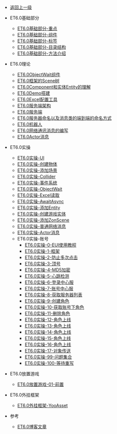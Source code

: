 
- [返回上一级](</md/ET6.0/_sidebar.md>)

<!-- - [ET6.0实操-UI](/md/ET6.0/ET6.0实操/_sidebar.md) -->
- ET6.0基础部分
  
  - [ET6.0基础部分-重点](/md/ET6.0/ET6.0基础部分/Child/ET6.0基础部分-重点.md)
  - [ET6.0基础部分-组件](/md/ET6.0/ET6.0基础部分/Child/ET6.0基础部分-组件.md)
  - [ET6.0基础部分-标签](/md/ET6.0/ET6.0基础部分/Child/ET6.0基础部分-标签.md)
  - [ET6.0基础部分-目录结构](/md/ET6.0/ET6.0基础部分/Child/ET6.0基础部分-目录结构.md)
  - [ET6.0基础部分-方法介绍](/md/ET6.0/ET6.0基础部分/Child/ET6.0基础部分-方法介绍.md)
  
- ET6.0理论

  - [ET6.0ObjectWait组件](/md/ET6.0/ET6.0理论/Child/ET6.0ObjectWait组件.md)
  - [ET6.0框架的Scene树](/md/ET6.0/ET6.0理论/Child/ET6.0框架的Scene树.md)
  - [ET6.0Component和实体Entity的理解](/md/ET6.0/ET6.0理论/Child/ET6.0Component和实体Entity的理解.md)
  - [ET6.0Demo搭建](/md/ET6.0/ET6.0理论/Child/ET6.0Demo搭建.md)
  - [ET6.0Excel配置工具](/md/ET6.0/ET6.0理论/Child/ET6.0Excel配置工具.md)
  - [ET6.0服务端架构](/md/ET6.0/ET6.0理论/Child/ET6.0服务端架构.md)
  - [ET6.0服务端](/md/ET6.0/ET6.0理论/Child/ET6.0服务端.md)
  - [ET6.0服务器命名以及消息类的端到端的命名方式](/md/ET6.0/ET6.0理论/Child/ET6.0服务器命名以及消息类的端到端的命名方式.md)
  - [ET6.0机器人](/md/ET6.0/ET6.0理论/Child/ET6.0机器人.md)
  - [ET6.0网络通讯消息的编写](/md/ET6.0/ET6.0理论/Child/ET6.0网络通讯消息的编写.md)
  - [ET6.0Actor消息](/md/ET6.0/ET6.0理论/Child/ET6.0Actor消息.md)
  
- ET6.0实操

  - [ET6.0实操-UI](/md/ET6.0/ET6.0实操/Child/ET6.0实操-UI.md)
  - [ET6.0实操-创建物体](/md/ET6.0/ET6.0实操/Child/ET6.0实操-创建物体.md)
  - [ET6.0实操-添加场景](/md/ET6.0/ET6.0实操/Child/ET6.0实操-添加场景.md)
  - [ET6.0实操-Collider](/md/ET6.0/ET6.0实操/Child/ET6.0实操-Collider.md)
  - [ET6.0实操-事件系统](/md/ET6.0/ET6.0实操/Child/ET6.0实操-事件系统.md)
  - [ET6.0实操-ObjectWait](/md/ET6.0/ET6.0实操/Child/ET6.0实操-ObjectWait.md)
  - [ET6.0实操-Excel读取](/md/ET6.0/ET6.0实操/Child/ET6.0实操-Excel读取.md)
  - [ET6.0实操-AwaitAsync](/md/ET6.0/ET6.0实操/Child/ET6.0实操-AwaitAsync.md)
  - [ET6.0实操-添加Entity](/md/ET6.0/ET6.0实操/Child/ET6.0实操-添加Entity.md)
  - [ET6.0实操-创建游戏实体](/md/ET6.0/ET6.0实操/Child/ET6.0实操-创建游戏实体.md)
  - [ET6.0实操-添加ZonScene](/md/ET6.0/ET6.0实操/Child/ET6.0实操-添加ZonScene.md)
  - [ET6.0实操-普通网络消息](/md/ET6.0/ET6.0实操/Child/ET6.0实操-普通网络消息.md)
  - [ET6.0实操-Actor消息](/md/ET6.0/ET6.0实操/Child/ET6.0实操-Actor消息.md)
  - ET6.0实操-账号
    - [ET6.0实操-0-EUI使用教程](/md/ET6.0/ET6.0实操/Child/ET6.0实操-账号/ET6.0实操-0-EUI使用教程.md)
    - [ET6.0实操-1-框架](/md/ET6.0/ET6.0实操/Child/ET6.0实操-账号/ET6.0实操-1-框架.md)
    - [ET6.0实操-2-防止多次点击](/md/ET6.0/ET6.0实操/Child/ET6.0实操-账号/ET6.0实操-2-防止多次点击.md)
    - [ET6.0实操-3-顶号](/md/ET6.0/ET6.0实操/Child/ET6.0实操-账号/ET6.0实操-3-顶号.md)
    - [ET6.0实操-4-MD5加密](/md/ET6.0/ET6.0实操/Child/ET6.0实操-账号/ET6.0实操-4-MD5加密.md)
    - [ET6.0实操-5-心跳检测](/md/ET6.0/ET6.0实操/Child/ET6.0实操-账号/ET6.0实操-5-心跳检测.md)
    - [ET6.0实操-6-登录中心服](/md/ET6.0/ET6.0实操/Child/ET6.0实操-账号/ET6.0实操-6-登录中心服.md)
    - [ET6.0实操-7-账号中心服](/md/ET6.0/ET6.0实操/Child/ET6.0实操-账号/ET6.0实操-7-账号中心服.md)
    - [ET6.0实操-8-获取服务器列表](/md/ET6.0/ET6.0实操/Child/ET6.0实操-账号/ET6.0实操-8-获取服务器列表.md)
    - [ET6.0实操-9-创建角色](/md/ET6.0/ET6.0实操/Child/ET6.0实操-账号/ET6.0实操-9-创建角色.md)
    - [ET6.0实操-10-获取账号下角色](/md/ET6.0/ET6.0实操/Child/ET6.0实操-账号/ET6.0实操-10-获取账号下角色.md)
    - [ET6.0实操-11-删除角色](/md/ET6.0/ET6.0实操/Child/ET6.0实操-账号/ET6.0实操-11-删除角色.md)
    - [ET6.0实操-12-角色上线](/md/ET6.0/ET6.0实操/Child/ET6.0实操-账号/ET6.0实操-12-角色上线.md)
    - [ET6.0实操-13-角色上线](/md/ET6.0/ET6.0实操/Child/ET6.0实操-账号/ET6.0实操-13-角色上线.md)
    - [ET6.0实操-14-角色上线](/md/ET6.0/ET6.0实操/Child/ET6.0实操-账号/ET6.0实操-14-角色上线.md)
    - [ET6.0实操-15-角色上线](/md/ET6.0/ET6.0实操/Child/ET6.0实操-账号/ET6.0实操-15-角色上线.md)
    - [ET6.0实操-16-角色上线](/md/ET6.0/ET6.0实操/Child/ET6.0实操-账号/ET6.0实操-16-角色上线.md)
    - [ET6.0实操-17-对象传送](/md/ET6.0/ET6.0实操/Child/ET6.0实操-账号/ET6.0实操-17-对象传送.md)
    - [ET6.0实操-99-问题集合](/md/ET6.0/ET6.0实操/Child/ET6.0实操-账号/ET6.0实操-99-问题集合.md)
    - [ET6.0实操-100-等待重写](/md/ET6.0/ET6.0实操/Child/ET6.0实操-账号/ET6.0实操-100-等待重写.md)

- ET6.0放置游戏

  - [ET6.0放置游戏-01-前置](/md/ET6.0/ET6.0放置游戏/Child/ET6.0放置游戏-01-前置.md)

- ET6.0外挂框架
  
  - [ET6.0外挂框架-YooAsset](/md/ET6.0/ET6.0外挂框架/Child/ET6.0外挂框架-YooAsset.md)

- 参考
  
  - [ET6.0博客文章](/md/ET6.0/ET6.0理论/Child/ET6.0博客文章.md)
